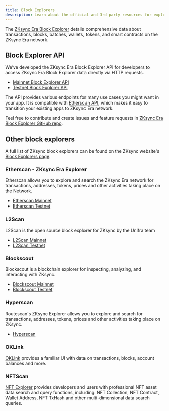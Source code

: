 ```yaml
---
title: Block Explorers
description: Learn about the official and 3rd party resources for exploring the ZKsync Era network.
---
```


The [ZKsync Era Block Explorer](%%zk_mainnet_block_explorer_url%%)
details comprehensive data about transactions, blocks, batches, wallets, tokens, and smart contracts on the ZKsync Era network.

## Block Explorer API

We’ve developed the ZKsync Era Block Explorer API for developers to access ZKsync Era Block Explorer data directly via HTTP requests.

- [Mainnet Block Explorer API](https://block-explorer-api.mainnet.zksync.io/docs)
- [Testnet Block Explorer API](https://block-explorer-api.sepolia.zksync.dev/docs)

The API provides various endpoints for many use cases you might want in your app.
It is compatible with [Etherscan API](https://docs.etherscan.io/),
which makes it easy to transition your existing apps to ZKsync Era network.

Feel free to contribute and create issues and feature requests in [ZKsync Era Block Explorer GitHub repo](%%zk_git_repo_block-explorer%%).

## Other block explorers

A full list of ZKsync block explorers can be found on the ZKsync website's [Block Explorers page](https://zksync.io/explore#explorers).

### Etherscan - ZKsync Era Explorer

Etherscan allows you to explore and search the ZKsync Era network
for transactions, addresses, tokens, prices and other activities taking place on the Network.

- [Etherscan Mainnet](https://era.zksync.network/)
- [Etherscan Testnet](https://sepolia-era.zksync.network/)

### L2Scan

L2Scan is the open source block explorer for ZKsync by the Unifra team

- [L2Scan Mainnet](https://zksync-era.l2scan.co/)
- [L2Scan Testnet](https://zksync-era-sepolia.l2scan.co/)

### Blockscout

Blockscout is a blockchain explorer for inspecting, analyzing, and interacting with ZKsync.

- [Blockscout Mainnet](https://zksync.blockscout.com/)
- [Blockscout Testnet](https://zksync-sepolia.blockscout.com/)

### Hyperscan

Routescan's ZKsync Explorer allows you to explore and search for transactions, addresses, tokens, prices and other activities taking place on ZKsync.

- [Hyperscan](https://hyperscan.xyz/)

### OKLink

[OKLink](https://www.oklink.com/zksync) provides a familiar UI with data on transactions, blocks, account balances and more.

### NFTScan

[NFT Explorer](https://zksync.nftscan.com/) provides developers and users
with professional NFT asset data search and query functions, including: NFT Collection, NFT Contract, Wallet Address,
NFT TxHash and other multi-dimensional data search queries.
